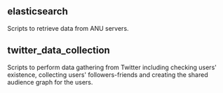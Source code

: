 ## elasticsearch
Scripts to retrieve data from ANU servers.

## twitter_data_collection
Scripts to perform data gathering from Twitter including checking users' existence, collecting users' followers-friends and creating the shared audience graph for the users.

